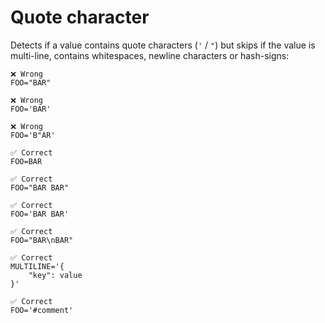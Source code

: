 # Quote character

Detects if a value contains quote characters (`'` / `"`) but skips if the value is multi-line, contains whitespaces, newline characters or hash-signs:

```env
❌ Wrong
FOO="BAR"

❌ Wrong
FOO='BAR'

❌ Wrong
FOO='B"AR'

✅ Correct
FOO=BAR

✅ Correct
FOO="BAR BAR"

✅ Correct
FOO='BAR BAR'

✅ Correct
FOO="BAR\nBAR"

✅ Correct
MULTILINE='{
    "key": value
}'

✅ Correct
FOO='#comment'
```
